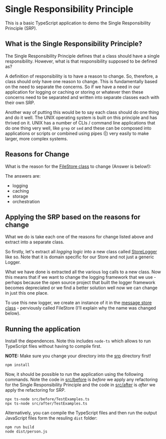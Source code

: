 # Single Responsibility Principle

This is a basic TypeScript application to demo the Single Responsibility Principle (SRP).

## What is the Single Responsibility Principle?

The Single Responsibility Principle defines that a class should have a single responsibility. However, what is that responsibility supposed to be defined as?

A definition of responsibility is to have a reason to change. So, therefore, a class should only have one reason to change. This is fundamentally based on the need to separate the concerns. So if we have a need in our application for logging or caching or storing or whatever then these concerns need to be separated and written into separate classes each with their own SRP.

Another way of putting this would be to say each class should do one thing and do it well. The UNIX operating system is built on this principle and has thrived on it. UNIX has a number of CLIs / command line applications that do one thing very well, like `grep` or `sed` and these can be composed into applications or scripts or combined using pipes (|) very easily to make larger, more complex systems.

## Reasons for Change

What is the reason for the [FileStore class](./src/before/fileStore.ts) to change (Answer is below!):

The answers are:

* logging
* caching
* storage
* orchestration

## Applying the SRP based on the reasons for change

What we do is take each one of the reasons for change listed above and extract into a separate class.

So firstly, let's extract all _logging logic_ into a new class called [StoreLogger](./src/after/storeLogger.ts) like so. Note that it is domain specific for our Store and not just a generic Logger.

What we have done is extracted all the various log calls to a new class. Now this means that if we want to change the logging framework that we use - perhaps because the open source project that built the logger framework becomes depreciated or we find a better solution well now we can change in just this one place.

To use this new logger, we create an instance of it in the [message store class](./src/after/messageStore.ts) - perviously called FileStore (I'll explain why the name was changed below).

## Running the application

Install the dependences. Note this includes `node-ts` which allows to run TypeScript files without having to compile first.

**NOTE:** Make sure you change your directory into the [srp](./srp) directory first!

```
npm install
```

Now, it should be possible to run the application using the following commands. Note the code in [src/before](./src/before) is _before_ we apply any refactoring for the Single Responsibility Principle and the code in [src/after](./src/after) is _after_ we apply the refactoring for SRP.

```
npx ts-node src/before/TestExamples.ts
npx ts-node src/after/TestExamples.ts
```

Alternatively, you can compile the TypeScript files and then run the output JavaScript files form the resuling `dist` folder:

```
npm run build
node dist/person.js
```